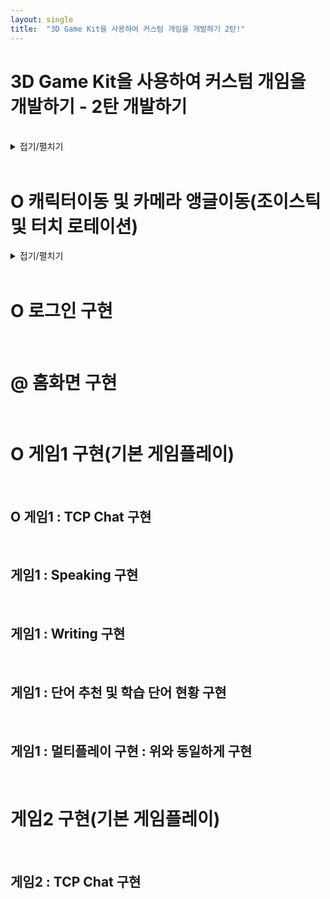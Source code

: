 ```yaml
---
layout: single
title:  "3D Game Kit을 사용하여 커스텀 개임을 개발하기 2탄!"
---
```



# 3D Game Kit을 사용하여 커스텀 개임을 개발하기 - 2탄 개발하기
<br>

<details>
<summary>접기/펼치기</summary>

#### 유니티 버전 : 2021.3.12f1 : 1년 전 중 가장 최신
<br>

##### 1) Package 설치:
- X https://github.com/febucci/unitypackage-custom-hierarchy : Custom Hierarchy for Unity(설치불가)
- O 3D Game Kit 
<br>

##### 2) 프로젝트 파일 설정
- O 안드로이드 변경 & 패키지 설치(Post Processing, Joystick Pack, Standard Assets)
<br>

##### 3) Layout 설정: 
- PJH.wlt 파일 사용
<br>
  
</details>
<br>
  
           
# O 캐릭터이동 및 카메라 앵글이동(조이스틱 및 터치 로테이션)
<details>
<summary>접기/펼치기</summary>

#### 1. 카메라 앵글이동 : https://www.youtube.com/watch?v=bk19NYT_ZIY&ab_channel=SahaniStudio 참조
##### 1) 기존 카메라 앵글이동 끄기
<details>
<summary>StartUI.cs</summary>

```cs
# Assets/3DGamekit/Scripts/Game/UI/StartUI.cs

        void Start()
        {
            if (!alwaysDisplayMouse)
            {
                // 원래
                //Cursor.lockState = CursorLockMode.Locked;
                //Cursor.visible = false;
                Cursor.lockState = CursorLockMode.None;
                Cursor.visible = true;
            }
            ...
```
</details>
<br>
     
##### 2-1) 터치할 영역 설정 : 패널에서
- Hierachy > Canvas > Panel > RectTransform 화면 반으로 설정
- Panel > TouchField.cs 컴포넌트 추가
<details>
<summary>TouchField.cs</summary>

```cs
# TouchField.cs

using UnityEngine.EventSystems;
using UnityEngine;

public class TouchField : MonoBehaviour, IPointerDownHandler, IPointerUpHandler
{
    [HideInInspector]
    public Vector2 TouchDist;
    [HideInInspector]
    public Vector2 PointerOld;
    [HideInInspector]
    protected int PointerId;
    [HideInInspector]
    public bool Pressed;

    // Use this for initialization
    void Start()
    {

    }

    // Update is called once per frame
    void Update()
    {
        if (Pressed)
        {
            if (PointerId >= 0 && PointerId < Input.touches.Length)
            {
                TouchDist = Input.touches[PointerId].position - PointerOld;
                PointerOld = Input.touches[PointerId].position;
            }
            else
            {
                TouchDist = new Vector2(Input.mousePosition.x, Input.mousePosition.y) - PointerOld;
                PointerOld = Input.mousePosition;
            }
        }
        else
        {
            TouchDist = new Vector2();
        }
    }

    public void OnPointerDown(PointerEventData eventData)
    {
        Pressed = true;
        PointerId = eventData.pointerId;
        PointerOld = eventData.position;
    }


    public void OnPointerUp(PointerEventData eventData)
    {
        Pressed = false;
    }

}
``` 
</details>
<br>
    
##### 2-2) 터치할 영역 설정 : 씨네머신에서
- Hierachy > CameraRig > KeyboardAndMouseFreeLookRig > CineTouch.cs 추가
- Hierachy > CameraRig > KeyboardAndMouseFreeLookRig > CinemachineFreeLook > Y Axis & X Axis > Input Axis Name > 지워 비우기
<details>
<summary>CineTouch.cs</summary>

```cs
# CineTouch.cs

using UnityEngine;
using Cinemachine;

public class CineTouch : MonoBehaviour
{
    [SerializeField] CinemachineFreeLook cineCam;
    [SerializeField] TouchField touchField;
    [SerializeField] float SenstivityX = 2f;
    [SerializeField] float SenstivityY = 2f;

    // Start is called before the first frame update
    void Start()
    {

    }

    // Update is called once per frame
    void Update()
    {
        cineCam.m_XAxis.Value += touchField.TouchDist.x * 200 * SenstivityX * Time.deltaTime;
        cineCam.m_YAxis.Value += touchField.TouchDist.y * SenstivityY * Time.deltaTime;
    }
}
``` 
</details>
<br>

#### 2. 캐릭터 이동
##### 1) 이동 조이스틱 : https://www.youtube.com/watch?v=GGqwMGZiwCg&ab_channel=%EA%B3%A8%EB%93%9C%EB%A9%94%ED%83%88 참조
<details>
<summary>PlayerInput.cs</summary>

```cs
# Assets/3DGamekit/Scripts/Game/Player/PlayerInput.cs
  
using UnityStandardAssets.CrossPlatformInput;

    public VariableJoystick vJoyMovement;

    void Update()
    {
      m_Movement.Set(vJoyMovement.Horizontal, vJoyMovement.Vertical);
      ...
      m_Jump = CrossPlatformInputManager.GetButton("Jump");
      ...
      if (CrossPlatformInputManager.GetButtonDown("Fire1"))
      ...
``` 
</details>
<br>
  
##### 2) 점프 및 공격 버튼 : https://www.youtube.com/watch?v=SOL0ABaLwAE&t=266s&ab_channel=SahaniStudio 참조
<br>

</details>
<br>
  

# O 로그인 구현
<br>

# @ 홈화면 구현
<br>
  
# O 게임1 구현(기본 게임플레이)
<br>

## O 게임1 : TCP Chat 구현
<br>

## 게임1 : Speaking 구현
<br>

## 게임1 : Writing 구현
<br>

## 게임1 : 단어 추천 및 학습 단어 현황 구현
<br>
  
## 게임1 : 멀티플레이 구현 : 위와 동일하게 구현
<br>

# 게임2 구현(기본 게임플레이)
<br>
  
## 게임2 : TCP Chat 구현
<br>
